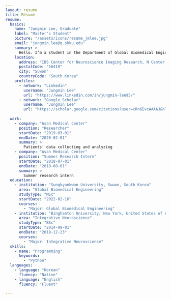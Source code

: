 ```yaml
---
layout: resume
title: Résumé
resume:
  basics:
    name: "Jungmin Lee, Graduate"
    label: "Master's Student"
    picture: "/assets/icons/resume_jmlee.jpg"
    email: "jungmin.lee@g.skku.edu"
    summary: >
      Hello. I’m a student in the Department of Global Biomedical Engineering at Sungkyunkwan University (SKKU). I am interested in understanding human cognition as a whole, such as what human cognition is, how it is formed, what mechanisms it has, and even how it can be connected to current artificial intelligence. To this end, my research interest aims to study predictive coding to find out if the brain continues to generate and update models used to predict sensory inputs that are compared to actual. I am also interested in reinforcement learning and machine learning.
    location:
      address: "IBS Center for Neuroscience Imaging Research, N Center, Sungkyunkwan University, Seobu-ro 2066, Jangan-gu"
      postalCode: "16419"
      city: "Suwon"
      countryCode: "South Korea"
    profiles:
      - network: "Linkedin"
        username: "Jungmin Lee"
        url: "https://www.linkedin.com/in/jungmin-lee95/"
      - network: "Google Scholar"
        username: "Jungmin Lee"
        url: "https://scholar.google.com/citations?user=cRn6EvcAAAAJ&hl=ko&authuser=2"
        
  work:
    - company: "Asan Medical Center"
      position: "Researcher"
      startDate: "2019-03-01"
      endDate: "2020-02-01"
      summary: >
        Patients' data collecting and analyzing
    - company: "Asan Medical Center"
      position: "Summer Research Intern"
      startDate: "2018-07-01"
      endDate: "2018-08-01"
      summary: >
        Summer research intern 
  education:
    - institution: "Sungkyunkwan University, Suwon, South Korea"
      area: "Global Biomedical Engineering"
      studyType: "MSc"
      startDate: "2022-02-16" 
      courses:
        - "Major: Global Biomedical Engineering"
    - institution: "Binghamton University, New York, United States of America"
      area: "Integrative Neuroscience"
      studyType: "BSc"
      startDate: "2014-09-01"
      endDate: "2018-12-23"
      courses:
        - "Major: Integrative Neuroscience"
  skills:
    - name: "Programming"
      keywords:
        - "Python"    
  languages:
    - language: "Korean"
      fluency: "Native"
    - language: "English"
      fluency: "Fluent"
      
---
```

